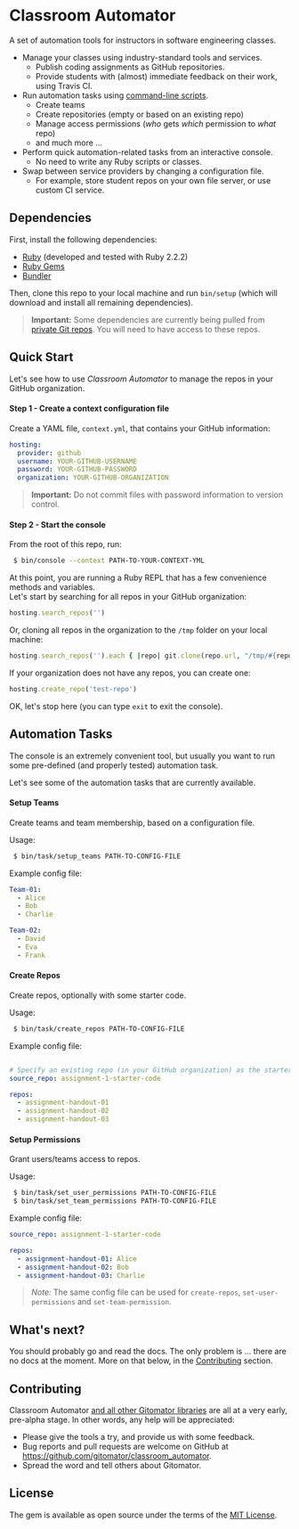 # Classroom Automator

A set of automation tools for instructors in software engineering classes.

 * Manage your classes using industry-standard tools and services.
    * Publish coding assignments as GitHub repositories.
    * Provide students with (almost) immediate feedback on their work, using Travis CI.
 * Run automation tasks using [command-line scripts](bin/task).
    * Create teams
    * Create repositories (empty or based on an existing repo)
    * Manage access permissions (_who_ gets _which_ permission to _what_ repo)
    * and much more ...
 * Perform quick automation-related tasks from an interactive console.          
    * No need to write any Ruby scripts or classes.
 * Swap between service providers by changing a configuration file.         
    * For example, store student repos on your own file server, or use custom CI service.


## Dependencies

First, install the following dependencies:

 * [Ruby](https://www.ruby-lang.org/en/downloads/) (developed and tested with Ruby 2.2.2)
 * [Ruby Gems](https://rubygems.org/pages/download)
 * [Bundler](http://bundler.io/)

Then, clone this repo to your local machine and run `bin/setup` (which will download and install all remaining dependencies).

 > **Important:** Some dependencies are currently being pulled from [private Git repos](https://bitbucket.org/joey_freund/classroom_automator/src/a1e339070955d44dcb2d3eefe5890e15f5f83860/Gemfile?fileviewer=file-view-default). You will need to have access to these repos.


## Quick Start

Let's see how to use _Classroom Automator_ to manage the repos in your GitHub organization.


#### Step 1 - Create a context configuration file

Create a YAML file, `context.yml`, that contains your GitHub information:

```yaml
hosting:
  provider: github
  username: YOUR-GITHUB-USERNAME
  password: YOUR-GITHUB-PASSWORD
  organization: YOUR-GITHUB-ORGANIZATION
```

 > **Important:** Do not commit files with password information to version control.

#### Step 2 - Start the console

From the root of this repo, run:

```sh
 $ bin/console --context PATH-TO-YOUR-CONTEXT-YML
```

At this point, you are running a Ruby REPL that has a few convenience methods and variables.       
Let's start by searching for all repos in your GitHub organization:

```ruby
hosting.search_repos('')
```

Or, cloning all repos in the organization to the `/tmp` folder on your local machine:

```ruby
hosting.search_repos('').each { |repo| git.clone(repo.url, "/tmp/#{repo.name}") }
```

If your organization does not have any repos, you can create one:

```ruby
hosting.create_repo('test-repo')
```

OK, let's stop here (you can type `exit` to exit the console).      

## Automation Tasks

The console is an extremely convenient tool, but usually you want to run some pre-defined (and properly tested) automation task.

Let's see some of the automation tasks that are currently available.


#### Setup Teams

Create teams and team membership, based on a configuration file.

Usage:

```sh
 $ bin/task/setup_teams PATH-TO-CONFIG-FILE
```

Example config file:

```yaml
Team-01:
  - Alice
  - Bob
  - Charlie

Team-02:
  - David
  - Eva
  - Frank
```

#### Create Repos

Create repos, optionally with some starter code.

Usage:

```sh
 $ bin/task/create_repos PATH-TO-CONFIG-FILE
```

Example config file:

```yaml

# Specify an existing repo (in your GitHub organization) as the starter code
source_repo: assignment-1-starter-code

repos:
  - assignment-handout-01
  - assignment-handout-02
  - assignment-handout-03
```


#### Setup Permissions

Grant users/teams access to repos.

Usage:

```sh
 $ bin/task/set_user_permissions PATH-TO-CONFIG-FILE
 $ bin/task/set_team_permissions PATH-TO-CONFIG-FILE
```

Example config file:

```yaml
source_repo: assignment-1-starter-code

repos:
  - assignment-handout-01: Alice
  - assignment-handout-02: Bob
  - assignment-handout-03: Charlie
```

 > _Note:_ The same config file can be used for `create-repos`, `set-user-permissions` and `set-team-permission`.


## What's next?

You should probably go and read the docs.
The only problem is ... there are no docs at the moment.
More on that below, in the [Contributing](#Contributing) section.


## Contributing

Classroom Automator [and all other Gitomator libraries](https://github.com/gitomator) are all at a very early, pre-alpha stage.
In other words, any help will be appreciated:

 * Please give the tools a try, and provide us with some feedback.
 * Bug reports and pull requests are welcome on GitHub at https://github.com/gitomator/classroom_automator.
 * Spread the word and tell others about Gitomator.


## License

The gem is available as open source under the terms of the [MIT License](http://opensource.org/licenses/MIT).